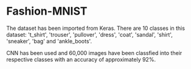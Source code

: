 # Fashion-MNIST
The dataset has been imported from Keras. There are 10 classes in this dataset: 't_shirt', 'trouser', 'pullover', 'dress', 'coat', 'sandal', 'shirt', 'sneaker', 'bag' and 'ankle_boots'. 

CNN has been used and 60,000 images have been classfied into their respective classes with an accuracy of approximately 92%.

